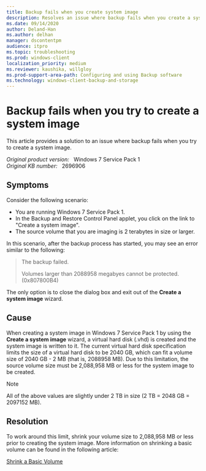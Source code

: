 ```yaml
---
title: Backup fails when you create system image
description: Resolves an issue where backup fails when you create a system image.
ms.date: 09/14/2020
author: Deland-Han
ms.author: delhan
manager: dscontentpm
audience: itpro
ms.topic: troubleshooting
ms.prod: windows-client
localization_priority: medium
ms.reviewer: kaushika, willgloy
ms.prod-support-area-path: Configuring and using Backup software
ms.technology: windows-client-backup-and-storage 
---
```

# Backup fails when you try to create a system image

This article provides a solution to an issue where backup fails when you try to create a system image.

_Original product version:_ &nbsp; Windows 7 Service Pack 1  
_Original KB number:_ &nbsp; 2696906

## Symptoms

Consider the following scenario:

- You are running Windows 7 Service Pack 1.
- In the Backup and Restore Control Panel applet, you click on the link to "Create a system image".
- The source volume that you are imaging is 2 terabytes in size or larger.

In this scenario, after the backup process has started, you may see an error similar to the following:

> The backup failed.  
>
> Volumes larger than 2088958 megabyes cannot be protected. (0x807800B4)

The only option is to close the dialog box and exit out of the **Create a system image** wizard.

## Cause

When creating a system image in Windows 7 Service Pack 1 by using the **Create a system image** wizard, a virtual hard disk (.vhd) is created and the system image is written to it. The current virtual hard disk specification limits the size of a virtual hard disk to be 2040 GB, which can fit a volume size of 2040 GB - 2 MB (that is, 2088958 MB). Due to this limitation, the source volume size must be 2,088,958 MB or less for the system image to be created.

> [!NOTE]
> All of the above values are slightly under 2 TB in size (2 TB = 2048 GB = 2097152 MB).

## Resolution

To work around this limit, shrink your volume size to 2,088,958 MB or less prior to creating the system image. More information on shrinking a basic volume can be found in the following article:

[Shrink a Basic Volume](/previous-versions/windows/it-pro/windows-server-2008-R2-and-2008/cc731894(v=ws.11))
